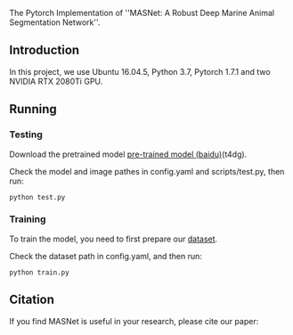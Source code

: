 The Pytorch Implementation of ''MASNet: A Robust Deep Marine Animal Segmentation Network''. 

## Introduction
In this project, we use Ubuntu 16.04.5, Python 3.7, Pytorch 1.7.1 and two NVIDIA RTX 2080Ti GPU. 

## Running

### Testing

Download the pretrained model [pre-trained model (baidu)](https://pan.baidu.com/s/11HCTFlHOgesSPCjsjINN2g)(t4dg).

Check the model and image pathes in config.yaml and scripts/test.py, then run:

```
python test.py
```

### Training

To train the model, you need to first prepare our [dataset](https://drive.google.com).

Check the dataset path in config.yaml, and then run:
```
python train.py
```

## Citation

If you find MASNet is useful in your research, please cite our paper:

```

```






